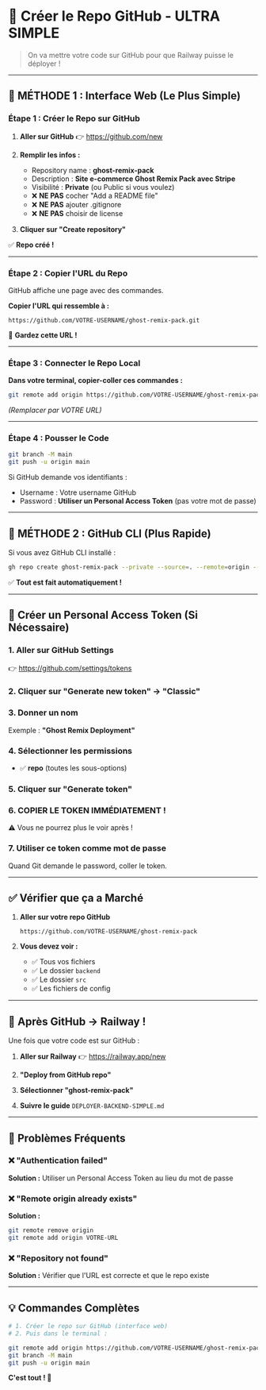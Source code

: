# 🐙 Créer le Repo GitHub - ULTRA SIMPLE

> On va mettre votre code sur GitHub pour que Railway puisse le déployer !

---

## 📍 MÉTHODE 1 : Interface Web (Le Plus Simple)

### Étape 1 : Créer le Repo sur GitHub

1. **Aller sur GitHub**
   👉 https://github.com/new

2. **Remplir les infos :**
   - Repository name : **ghost-remix-pack**
   - Description : **Site e-commerce Ghost Remix Pack avec Stripe**
   - Visibilité : **Private** (ou Public si vous voulez)
   - ❌ **NE PAS** cocher "Add a README file"
   - ❌ **NE PAS** ajouter .gitignore
   - ❌ **NE PAS** choisir de license

3. **Cliquer sur "Create repository"**

✅ **Repo créé !**

---

### Étape 2 : Copier l'URL du Repo

GitHub affiche une page avec des commandes.

**Copier l'URL qui ressemble à :**
```
https://github.com/VOTRE-USERNAME/ghost-remix-pack.git
```

📝 **Gardez cette URL !**

---

### Étape 3 : Connecter le Repo Local

**Dans votre terminal, copier-coller ces commandes :**

```bash
git remote add origin https://github.com/VOTRE-USERNAME/ghost-remix-pack.git
```

*(Remplacer par VOTRE URL)*

---

### Étape 4 : Pousser le Code

```bash
git branch -M main
git push -u origin main
```

Si GitHub demande vos identifiants :
- Username : Votre username GitHub
- Password : **Utiliser un Personal Access Token** (pas votre mot de passe)

---

## 📍 MÉTHODE 2 : GitHub CLI (Plus Rapide)

Si vous avez GitHub CLI installé :

```bash
gh repo create ghost-remix-pack --private --source=. --remote=origin --push
```

✅ **Tout est fait automatiquement !**

---

## 📍 Créer un Personal Access Token (Si Nécessaire)

### 1. Aller sur GitHub Settings
👉 https://github.com/settings/tokens

### 2. Cliquer sur "Generate new token" → "Classic"

### 3. Donner un nom
Exemple : **"Ghost Remix Deployment"**

### 4. Sélectionner les permissions
- ✅ **repo** (toutes les sous-options)

### 5. Cliquer sur "Generate token"

### 6. **COPIER LE TOKEN IMMÉDIATEMENT !**
⚠️ Vous ne pourrez plus le voir après !

### 7. Utiliser ce token comme mot de passe
Quand Git demande le password, coller le token.

---

## ✅ Vérifier que ça a Marché

1. **Aller sur votre repo GitHub**
   ```
   https://github.com/VOTRE-USERNAME/ghost-remix-pack
   ```

2. **Vous devez voir :**
   - ✅ Tous vos fichiers
   - ✅ Le dossier `backend`
   - ✅ Le dossier `src`
   - ✅ Les fichiers de config

---

## 🚂 Après GitHub → Railway !

Une fois que votre code est sur GitHub :

1. **Aller sur Railway**
   👉 https://railway.app/new

2. **"Deploy from GitHub repo"**

3. **Sélectionner "ghost-remix-pack"**

4. **Suivre le guide** `DEPLOYER-BACKEND-SIMPLE.md`

---

## 🔴 Problèmes Fréquents

### ❌ "Authentication failed"

**Solution :**
Utiliser un Personal Access Token au lieu du mot de passe

### ❌ "Remote origin already exists"

**Solution :**
```bash
git remote remove origin
git remote add origin VOTRE-URL
```

### ❌ "Repository not found"

**Solution :**
Vérifier que l'URL est correcte et que le repo existe

---

## 💡 Commandes Complètes

```bash
# 1. Créer le repo sur GitHub (interface web)
# 2. Puis dans le terminal :

git remote add origin https://github.com/VOTRE-USERNAME/ghost-remix-pack.git
git branch -M main
git push -u origin main
```

**C'est tout ! 🎉**


